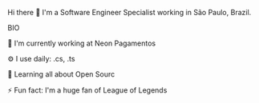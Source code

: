 Hi there 👋
I'm a Software Engineer Specialist working in São Paulo, Brazil.

BIO

🏢 I'm currently working at Neon Pagamentos

⚙️ I use daily: .cs, .ts

🌱 Learning all about Open Sourc

⚡️ Fun fact: I'm a huge fan of League of Legends
